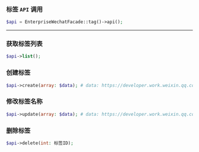
### 标签 `API` 调用
```php
$api = EnterpriseWechatFacade::tag()->api();
```
---

### 获取标签列表
```php
$api->list();
```

### 创建标签
```php
$api->create(array: $data); # data: https://developer.work.weixin.qq.com/document/path/90210
```

### 修改标签名称
```php
$api->update(array: $data); # data: https://developer.work.weixin.qq.com/document/path/90211
```

### 删除标签
```php
$api->delete(int: 标签ID);
```
